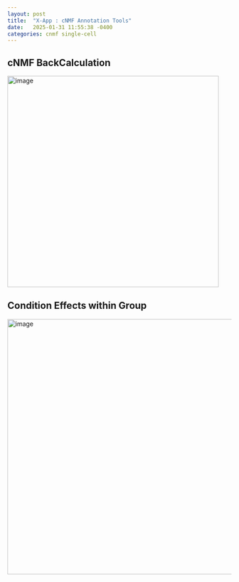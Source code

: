 ```yaml
---
layout: post
title:  "X-App : cNMF Annotation Tools"
date:   2025-01-31 11:55:38 -0400
categories: cnmf single-cell  
---
```


## cNMF BackCalculation 
<img width="475" alt="image" src="https://github.com/user-attachments/assets/df1d3715-c925-4ed3-8783-0b4fe897ade0" />

## Condition Effects within Group
<img width="574" alt="image" src="https://github.com/user-attachments/assets/0277e4e7-ae1b-49fc-a1e5-62a64ab12f6a" />
